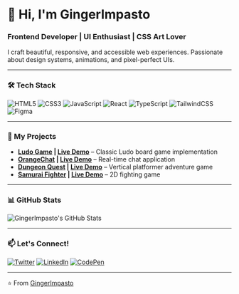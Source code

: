 # 👋 Hi, I'm GingerImpasto 

### Frontend Developer | UI Enthusiast | CSS Art Lover

I craft beautiful, responsive, and accessible web experiences. Passionate about design systems, animations, and pixel-perfect UIs.

---

### 🛠️ Tech Stack

![HTML5](https://img.shields.io/badge/-HTML5-E34F26?style=flat&logo=html5&logoColor=white)
![CSS3](https://img.shields.io/badge/-CSS3-1572B6?style=flat&logo=css3&logoColor=white)
![JavaScript](https://img.shields.io/badge/-JavaScript-F7DF1E?style=flat&logo=javascript&logoColor=black)
![React](https://img.shields.io/badge/-React-61DAFB?style=flat&logo=react&logoColor=black)
![TypeScript](https://img.shields.io/badge/-TypeScript-3178C6?style=flat&logo=typescript&logoColor=white)
![TailwindCSS](https://img.shields.io/badge/-TailwindCSS-06B6D4?style=flat&logo=tailwind-css&logoColor=white)
![Figma](https://img.shields.io/badge/-Figma-F24E1E?style=flat&logo=figma&logoColor=white)

---

### 🎨 My Projects

- **[Ludo Game](https://github.com/GingerImpasto/ludo-game) | [Live Demo](https://ludo-game-chi-three.vercel.app/)** – Classic Ludo board game implementation  
- **[OrangeChat](https://www.anirballal.me/projects/orange-chat) | [Live Demo](https://github.com/GingerImpasto/orange-chat)** – Real-time chat application  
- **[Dungeon Quest](https://www.anirballal.me/projects/dungeon-quest) | [Live Demo](https://dungeon-quest-six.vercel.app/)** – Vertical platformer adventure game  
- **[Samurai Fighter](https://www.anirballal.me/projects/samurai-fighter) | [Live Demo](https://samurai-fighter-pied.vercel.app/)** – 2D fighting game  

---

### 📊 GitHub Stats

![GingerImpasto's GitHub Stats](https://github-readme-stats.vercel.app/api?username=GingerImpasto&show_icons=true&theme=dracula)

---

### 📫 Let's Connect!

[![Twitter](https://img.shields.io/badge/-Twitter-1DA1F2?style=flat&logo=twitter&logoColor=white)](https://twitter.com/GingerImpasto)
[![LinkedIn](https://img.shields.io/badge/-LinkedIn-0A66C2?style=flat&logo=linkedin&logoColor=white)](https://linkedin.com/in/gingerimpasto)
[![CodePen](https://img.shields.io/badge/-CodePen-000000?style=flat&logo=codepen&logoColor=white)](https://codepen.io/GingerImpasto)

---

⭐ From [GingerImpasto](https://github.com/GingerImpasto)
